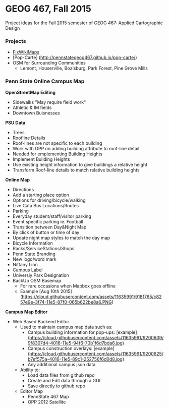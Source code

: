 # GEOG 467, Fall 2015
Project ideas for the Fall 2015 semester of GEOG 467: Applied Cartographic Design
### Projects

- [FixWikiMaps](http://fixwikimaps.tumblr.com/)
- [Pop-Carte] (http://pennstategeog467.github.io/pop-carte/)
- OSM for Surrounding Communities 
  - Lemont, Houserville, Boalsburg, Park Forest, Pine Grove Mills

### Penn State Online Campus Map

**OpenStreetMap Editing**
- Sidewalks "May require field work" 
- Athletic & IM fields
- Downtown Buisnesses

**PSU Data**
 - Trees
 - Roofline Details
  - Roof-lines are not specific to each building
  - Work with OPP on adding building attribute to roof-line detail
  - Needed for emplementing Building Heights
 - Implement Building Heights
  - Use existing height information to give buildings a relative height
  - Transform Roof-line details to match relative building heights

**Online Map**
 - Directions
  - Add a starting place option
  - Options for driving/bicycle/walking
 - Live Cata Bus Locations/Routes
 - Parking
  - Everyday student/staff/visitor parking
  - Event specific parking ie. Football
 - Transition between Day&Night Map
  - By click of button or time of day
  - Update night map styles to match the day map
 - Bicycle Information
  - Racks/ServiceStations/Shops
 - Penn State Branding
  - New logo/word mark
  - Nittany Lion
  - Campus Label
  - Universiy Park Designation
 - BackUp OSM Basemap
   - For rare occasions when Mapbox goes offline
   - Example [Aug 10th 2015] (https://cloud.githubusercontent.com/assets/11635991/9181765/c8257e9e-3f74-11e5-87f0-065b622be8a6.PNG)


**Campus Map Editor**
 - Web Based Backend Editor
   - Used to maintain campus map data such as:
     - Campus building information for pop-ups: [example] (https://cloud.githubusercontent.com/assets/11635991/9200609/9f8307d4-4016-11e5-94f6-70b1f6d7bda6.jpg)
     - Campus construction overlays: [example] (https://cloud.githubusercontent.com/assets/11635991/9200625/b7ef575a-4016-11e5-89c1-252756f6d0d8.jpg)
     - Any additional campus json data
   - Ability to:
     - Load data files from github repo
     - Create and Edit data through a GUI
     - Save directly to github repo 
   - Editor Map
     - PennState 467 Map
     - OPP 2012 Satellite
